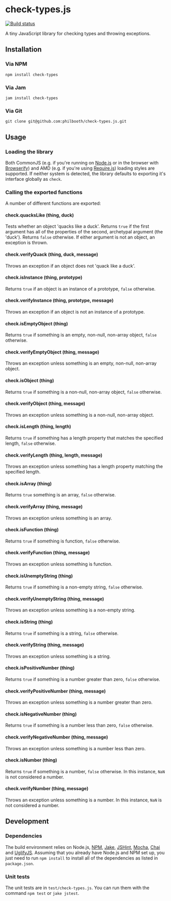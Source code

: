 # check-types.js

[![Build status][ci-image]][ci-status]

A tiny JavaScript library for checking types and throwing exceptions.

## Installation

### Via NPM

```
npm install check-types
```

### Via Jam

```
jam install check-types
```

### Via Git

```
git clone git@github.com:philbooth/check-types.js.git
```

## Usage

### Loading the library

Both
CommonJS
(e.g.
if you're running on [Node.js][node]
or in the browser with [Browserify])
and AMD
(e.g. if you're using [Require.js][require])
loading styles are supported.
If neither system is detected,
the library defaults to
exporting it's interface globally
as `check`.

### Calling the exported functions

A number of different functions are exported:

#### check.quacksLike (thing, duck)

Tests whether an object 'quacks like a duck'.
Returns `true`
if the first argument has all of the properties
of the second, archetypal argument (the 'duck').
Returns `false` otherwise.
If either argument is not an object,
an exception is thrown.

#### check.verifyQuack (thing, duck, message)

Throws an exception
if an object does not 'quack like a duck'.

#### check.isInstance (thing, prototype)

Returns `true` if an object is an instance of a prototype,
`false` otherwise.

#### check.verifyInstance (thing, prototype, message)

Throws an exception if an object is not an instance of a prototype.

#### check.isEmptyObject (thing)

Returns `true` if something is an empty, non-null, non-array object,
`false` otherwise.

#### check.verifyEmptyObject (thing, message)

Throws an exception unless something is an empty, non-null, non-array object.

#### check.isObject (thing)

Returns `true` if something is a non-null, non-array object,
`false` otherwise.

#### check.verifyObject (thing, message)

Throws an exception unless something is a non-null, non-array object.

#### check.isLength (thing, length)

Returns `true` if something has a length property
that matches the specified length,
`false` otherwise.

#### check.verifyLength (thing, length, message)

Throws an exception unless something has a length property
matching the specified length.

#### check.isArray (thing)

Returns `true` something is an array,
`false` otherwise.

#### check.verifyArray (thing, message)

Throws an exception unless something is an array.

#### check.isFunction (thing)

Returns `true` if something is function,
`false` otherwise.

#### check.verifyFunction (thing, message)

Throws an exception unless something is function.

#### check.isUnemptyString (thing)

Returns `true` if something is a non-empty string,
`false` otherwise.

#### check.verifyUnemptyString (thing, message)

Throws an exception unless something is a non-empty string.

#### check.isString (thing)

Returns `true` if something is a string,
`false` otherwise.

#### check.verifyString (thing, message)

Throws an exception unless something is a string.

#### check.isPositiveNumber (thing)

Returns `true` if something is a number
greater than zero,
`false` otherwise.

#### check.verifyPositiveNumber (thing, message)

Throws an exception unless something is a number
greater than zero.

#### check.isNegativeNumber (thing)

Returns `true` if something is a number
less than zero,
`false` otherwise.

#### check.verifyNegativeNumber (thing, message)

Throws an exception unless something is a number
less than zero.

#### check.isNumber (thing)

Returns `true` if something is a number,
`false` otherwise.
In this instance, `NaN` is not considered a number.

#### check.verifyNumber (thing, message)

Throws an exception unless something is a number.
In this instance, `NaN` is not considered a number.

## Development

### Dependencies

The build environment relies on
Node.js,
[NPM],
[Jake],
[JSHint],
[Mocha],
[Chai] and
[UglifyJS].
Assuming that you already have Node.js and NPM set up,
you just need to run `npm install` to
install all of the dependencies as listed in `package.json`.

### Unit tests

The unit tests are in `test/check-types.js`.
You can run them with the command `npm test` or `jake jstest`.

[ci-image]: https://secure.travis-ci.org/philbooth/check-types.js.png?branch=master
[ci-status]: http://travis-ci.org/#!/philbooth/check-types.js
[node]: http://nodejs.org/
[browserify]: http://browserify.org/
[require]: http://requirejs.org/
[npm]: https://npmjs.org/
[jake]: https://github.com/mde/jake
[jshint]: https://github.com/jshint/node-jshint
[mocha]: http://visionmedia.github.com/mocha
[chai]: http://chaijs.com/
[uglifyjs]: https://github.com/mishoo/UglifyJS


